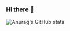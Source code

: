 ### Hi there 👋

![Anurag's GitHub stats](https://github-readme-stats.vercel.app/api?username=GianMariaRicciolini&show_icons=true&hide=contribs,prs&cache_seconds=86400&title_color=9B5A48&text_color=99B088&icon_color=36471D&bg_color=87AABB)
